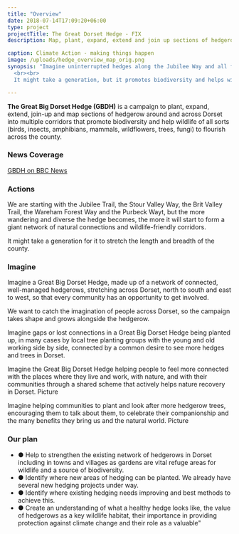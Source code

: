 ```yaml
---
title: "Overview"
date: 2018-07-14T17:09:20+06:00
type: project
projectTitle: The Great Dorset Hedge - FIX
description: Map, plant, expand, extend and join up sections of hedgerow around and across Dorset.

caption: Climate Action - making things happen
image: /uploads/hedge_overview_map_orig.png
synopsis: "Imagine uninterrupted hedges along the Jubilee Way and all four major Dorset walking trails.
  <br><br>
  It might take a generation, but it promotes biodiversity and helps wildlife of all sorts (birds, insects, amphibians, mammals, wildflowers, trees, fungi) to flourish across the county."

---
```


**The Great Big Dorset Hedge (GBDH)** is a campaign to plant, expand, extend, join-up and map sections of hedgerow around and across Dorset into multiple corridors that promote biodiversity and help wildlife of all sorts (birds, insects, amphibians, mammals, wildflowers, trees, fungi) to flourish across the county.

### News Coverage

[GBDH on BBC News](https://www.bbc.co.uk/news/uk-england-dorset-63034319.amp)

### Actions

We are starting with the Jubilee Trail, the Stour Valley Way, the Brit Valley Trail, the Wareham Forest Way and the Purbeck Wayt, but the more wandering and diverse the hedge becomes, the more it will start to form a giant network of natural connections and wildlife-friendly corridors.

It might take a generation for it to stretch the length and breadth of the county.

### Imagine

Imagine a Great Big Dorset Hedge, made up of a network of connected, well-managed hedgerows, stretching across Dorset, north to south and east to west, so that every community has an opportunity to get involved.

We want to catch the imagination of people across Dorset, so the campaign takes shape and grows alongside the hedgerow.

Imagine gaps or lost connections in a Great Big Dorset Hedge being planted up, in many cases by local tree planting groups with the young and old working side by side, connected by a common desire to see more hedges and trees in Dorset.

Imagine the Great Big Dorset Hedge helping people to feel more connected with the places where they live and work, with nature, and with their communities through a shared scheme that actively helps nature recovery in Dorset.
Picture

Imagine helping communities to plant and look after more hedgerow trees, encouraging them to talk about them, to celebrate their companionship and the many benefits they bring us and the natural world.
Picture

### Our plan

* ● Help to strengthen the existing network of hedgerows in Dorset including in towns and villages as gardens are vital refuge areas for wildlife and a source of biodiversity.
* ● Identify where new areas of hedging can be planted.  We already have several new hedging projects under way.
* ● Identify where existing hedging needs improving and best methods to achieve this.
* ● Create an understanding of what a healthy hedge looks like, the value of hedgerows as a key wildlife habitat, their importance in providing protection against climate change and their role as a valuable"

